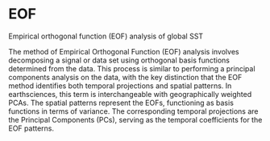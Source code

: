 # EOF
 Empirical orthogonal function (EOF) analysis of global SST

The method of Empirical Orthogonal Function (EOF) analysis involves decomposing a signal or data set using orthogonal basis functions determined from the data. This process is similar  to performing a principal components analysis on the data, with the key distinction that the EOF method identifies both temporal projections and spatial patterns. In earthsciences, this term is interchangeable with geographically weighted PCAs. The spatial patterns represent the EOFs, functioning as basis functions in terms of variance. The corresponding temporal projections are the Principal Components (PCs), serving as the temporal coefficients for the EOF patterns.


